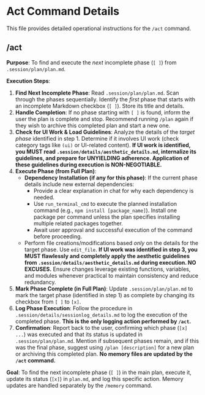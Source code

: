 # Act Command Details

This file provides detailed operational instructions for the `/act` command.

## /act

**Purpose**: To find and execute the *next* incomplete phase (`[ ]`) from `.session/plan/plan.md`.

**Execution Steps**:

1.  **Find Next Incomplete Phase**: Read `.session/plan/plan.md`. Scan through the phases sequentially. Identify the *first* phase that starts with an incomplete Markdown checkbox (`[ ]`). Store its title and details.
2.  **Handle Completion**: If no phase starting with `[ ]` is found, inform the user the plan is complete and stop. Recommend running `/plan` again if they wish to archive this completed plan and start a new one.
3.  **Check for UI Work & Load Guidelines**: Analyze the details of the *target phase* identified in step 1. Determine if it involves UI work (check category tags like `(ui)` or UI-related content). **If UI work is identified, you MUST read `.session/details/aesthetic_details.md`, internalize its guidelines, and prepare for UNYIELDING adherence. Application of these guidelines during execution is NON-NEGOTIABLE.**
4.  **Execute Phase (from Full Plan)**: 
    *   **Dependency Installation (if any for this phase)**: If the current phase details include new external dependencies:
        *   Provide a clear explanation in chat for why each dependency is needed.
        *   Use `run_terminal_cmd` to execute the planned installation command (e.g., `npm install [package_name]`). Install one package per command unless the plan specifies installing multiple related packages together.
        *   Await user approval and successful execution of the command before proceeding.
    *   Perform file creations/modifications based *only* on the details for the target phase. Use `edit_file`. **If UI work was identified in step 3, you MUST flawlessly and completely apply the aesthetic guidelines from `.session/details/aesthetic_details.md` during execution. NO EXCUSES.** Ensure changes leverage existing functions, variables, and modules whenever practical to maintain consistency and reduce redundancy.
5.  **Mark Phase Complete (in Full Plan)**: Update `.session/plan/plan.md` to mark the target phase (identified in step 1) as complete by changing its checkbox from `[ ]` to `[x]`.
6.  **Log Phase Execution**: Follow the procedure in `.session/details/sessionlog_details.md` to log the execution of the completed phase. **This is the only logging action performed by `/act`.**
7.  **Confirmation**: Report back to the user, confirming which phase (`[x] ...`) was executed and that its status is updated in `.session/plan/plan.md`. Mention if subsequent phases remain, and if this was the final phase, suggest using `/plan [description]` for a new plan or archiving this completed plan. **No memory files are updated by the `/act` command.**

**Goal**: To find the next incomplete phase (`[ ]`) in the main plan, execute it, update its status (`[x]`) in `plan.md`, and log this specific action. Memory updates are handled separately by the `/memory` command. 